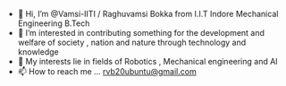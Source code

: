 - 👋 Hi, I’m @Vamsi-IITI / Raghuvamsi Bokka from I.I.T Indore Mechanical Engineering B.Tech 
- 👀 I’m interested in contributing something for the development and welfare of society , nation and nature through technology and knowledge
- 🌱 My interests lie in fields of Robotics , Mechanical engineering and AI
- 📫 How to reach me ... rvb20ubuntu@gmail.com 

<!---
Vamsi-IITI/Vamsi-IITI is a ✨ special ✨ repository because its `README.md` (this file) appears on your GitHub profile.
You can click the Preview link to take a look at your changes.
--->
